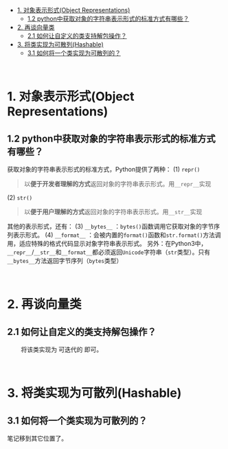 - [1. 对象表示形式(Object Representations)](#1-对象表示形式object-representations)
  - [1.2 python中获取对象的字符串表示形式的标准方式有哪些？](#12-python中获取对象的字符串表示形式的标准方式有哪些)
- [2. 再谈向量类](#2-再谈向量类)
  - [2.1 如何让自定义的类支持解包操作？](#21-如何让自定义的类支持解包操作)
- [3. 将类实现为可散列(Hashable)](#3-将类实现为可散列hashable)
  - [3.1 如何将一个类实现为可散列的？](#31-如何将一个类实现为可散列的)






&emsp;
&emsp;
&emsp;
# 1. 对象表示形式(Object Representations)
## 1.2 python中获取对象的字符串表示形式的标准方式有哪些？
获取对象的字符串表示形式的标准方式，Python提供了两种：
(1) `repr()`
> 以**便于开发者理解的方式**返回对象的字符串表示形式。用`__repr__`实现
> 
(2) `str()`
> 以**便于用户理解的方式**返回对象的字符串表示形式。用`__str__`实现
> 
其他的表示形式，还有：
(3) `__bytes__` ：`bytes()`函数调用它获取对象的字节序列表示形式。
(4) `__format__` ：会被内置的`format()`函数和`str.format()`方法调用，适应特殊的格式代码显示对象字符串表示形式。
另外：在Python3中，`__repr__`/`__str__`和`__format__`都必须返回`Unicode`字符串（`str`类型）。只有`__bytes__`方法返回字节序列（`bytes`类型）






&emsp;
&emsp;
&emsp;
# 2. 再谈向量类
## 2.1 如何让自定义的类支持解包操作？
&emsp;&emsp; 将该类实现为 可迭代的 即可。






&emsp;
&emsp;
&emsp;
# 3. 将类实现为可散列(Hashable)
## 3.1 如何将一个类实现为可散列的？
笔记移到其它位置了。




